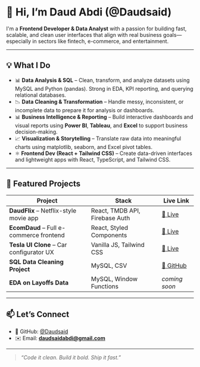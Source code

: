 # 👋 Hi, I’m Daud Abdi (@Daudsaid)

I'm a **Frontend Developer & Data Analyst** with a passion for building fast, scalable, and clean user interfaces that align with real business goals—especially in sectors like fintech, e-commerce, and entertainment.

---
## 💡 What I Do

- 📊 **Data Analysis & SQL** – Clean, transform, and analyze datasets using MySQL and Python (pandas). Strong in EDA, KPI reporting, and querying relational databases.
- 📉 **Data Cleaning & Transformation** – Handle messy, inconsistent, or incomplete data to prepare it for analysis or dashboards.
- 📊 **Business Intelligence & Reporting** – Build interactive dashboards and visual reports using **Power BI**, **Tableau**, and **Excel** to support business decision-making.
- 📈 **Visualization & Storytelling** – Translate raw data into meaningful charts using matplotlib, seaborn, and Excel pivot tables.
- ⚛️ **Frontend Dev (React + Tailwind CSS)** – Create data-driven interfaces and lightweight apps with React, TypeScript, and Tailwind CSS.

---

## 🚀 Featured Projects

| Project | Stack | Live Link |
|--------|-------|-----------|
| **DaudFlix** – Netflix-style movie app | React, TMDB API, Firebase Auth | [🔗 Live](https://daudflix.vercel.app) |
| **EcomDaud** – Full e-commerce frontend | React, Styled Components | [🔗 Live](https://ecomercedaud.vercel.app) |
| **Tesla UI Clone** – Car configurator UX | Vanilla JS, Tailwind CSS | [🔗 Live](https://tesla-car-configurator-daud.vercel.app) |
| **SQL Data Cleaning Project** | MySQL, CSV | [📂 GitHub](https://github.com/Daudsaid/my-sql-project) |
| **EDA on Layoffs Data** | MySQL, Window Functions | _coming soon_ |

---

## 📫 Let’s Connect

- 💼 GitHub: [@Daudsaid](https://github.com/Daudsaid)  
- ✉️ Email: **daudsaidabdi@gmail.com**

---

> _“Code it clean. Build it bold. Ship it fast.”_
